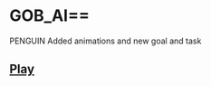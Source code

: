 # GOB_AI==
 PENGUIN
 Added animations and new goal and task 
 
 ## [Play](https://samebaker.github.io/GOB_AI--/)
